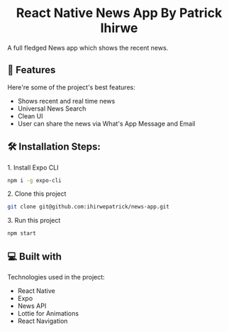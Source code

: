 <h1 align="center" id="title">React Native News App By Patrick Ihirwe</h1>

<p id="description">A full fledged News app which shows the recent news.</p>

<h2>🧐 Features</h2>

Here're some of the project's best features:

- Shows recent and real time news
- Universal News Search
- Clean UI
- User can share the news via What's App Message and Email

<h2>🛠️ Installation Steps:</h2>

<p>1. Install Expo CLI</p>

```sh
npm i -g expo-cli
```

<p>2. Clone this project</p>

```sh
git clone git@github.com:ihirwepatrick/news-app.git
```

<p>3. Run this project</p>

```sh
npm start
```

<h2>💻 Built with</h2>

Technologies used in the project:

- React Native
- Expo
- News API
- Lottie for Animations
- React Navigation
